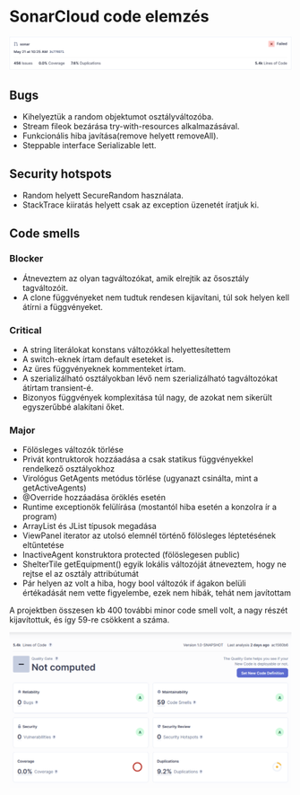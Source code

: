 # SonarCloud code elemzés

![SonarCloud analysis before](./sonar-before.png)

## Bugs

- Kihelyeztük a random objektumot osztályváltozóba.
- Stream fileok bezárása try-with-resources alkalmazásával.
- Funkcionális hiba javítása(remove helyett removeAll).
- Steppable interface Serializable lett.

## Security hotspots

- Random helyett SecureRandom használata.
- StackTrace kiiratás helyett csak az exception üzenetét íratjuk ki.

## Code smells

### Blocker

- Átneveztem az olyan tagváltozókat, amik elrejtik az ősosztály tagváltozóit.
- A clone függvényeket nem tudtuk rendesen kijavítani, túl sok helyen kell átírni a függvényeket.

### Critical

- A string literálokat konstans változókkal helyettesítettem
- A switch-eknek írtam default eseteket is.
- Az üres függvényeknek kommenteket írtam.
- A szerializálható osztályokban lévő nem szerializálható tagváltozókat átírtam transient-é.
- Bizonyos függvények komplexitása túl nagy, de azokat nem sikerült egyszerűbbé alakítani őket.

### Major

- Fölösleges változók törlése
- Privát kontruktorok hozzáadása a csak statikus függvényekkel rendelkező osztályokhoz
- Virológus GetAgents metódus törlése (ugyanazt csinálta, mint a getActiveAgents)
- @Override hozzáadása öröklés esetén
- Runtime exceptionök felülírása (mostantól hiba esetén a konzolra ír a program)
- ArrayList és JList típusok megadása
- ViewPanel iterator az utolsó elemnél történő fölösleges léptetésének eltűntetése
- InactiveAgent konstruktora protected (fölöslegesen public)
- ShelterTile getEquipment() egyik lokális változóját átneveztem, hogy ne rejtse el az osztály attribútumát
- Pár helyen az volt a hiba, hogy bool változók if ágakon belüli értékadását nem vette figyelembe, ezek nem hibák, tehát nem javítottam

A projektben összesen kb 400 további minor code smell volt, a nagy részét kijavítottuk, és így 59-re csökkent a száma.

![SonarCloud analysis after](./sonar-after.png)
